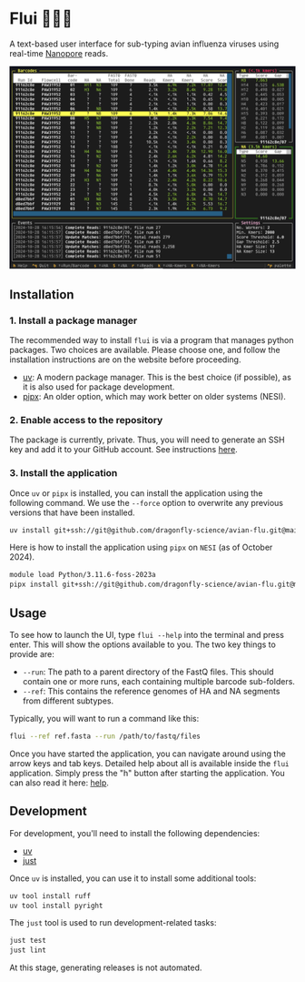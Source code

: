 # Flui 🦆🦠🧬

A text-based user interface for sub-typing avian influenza viruses using real-time [Nanopore][nanopore] reads.

![](tui.png)

## Installation

### 1. Install a package manager

The recommended way to install `flui` is via a program that manages python packages.
Two choices are available.
Please choose one, and follow the installation instructions are on the website before proceeding.

* [uv](https://docs.astral.sh/uv/): A modern package manager.
  This is the best choice (if possible), as it is also used for package development.
* [pipx](https://pipx.pypa.io/stable/): An older option, which may work better on older systems (NESI).

### 2. Enable access to the repository

The package is currently, private.
Thus, you will need to generate an SSH key and add it to your GitHub account.
See instructions [here](https://docs.github.com/en/authentication/connecting-to-github-with-ssh).

### 3. Install the application

Once `uv` or `pipx` is installed, you can install the application using the following command.
We use the `--force` option to overwrite any previous versions that have been installed.

```sh
uv install git+ssh://git@github.com/dragonfly-science/avian-flu.git@main --force
```

Here is how to install the application using `pipx` on `NESI` (as of October 2024).

```sh
module load Python/3.11.6-foss-2023a
pipx install git+ssh://git@github.com/dragonfly-science/avian-flu.git@main --force
```

## Usage

To see how to launch the UI, type `flui --help` into the terminal and press enter.
This will show the options available to you.
The two key things to provide are:

* `--run`: The path to a parent directory of the FastQ files. This should contain one or more runs, each containing multiple barcode sub-folders.
* `--ref`: This contains the reference genomes of HA and NA segments from different subtypes.

Typically, you will want to run a command like this:

```sh
flui --ref ref.fasta --run /path/to/fastq/files
```

Once you have started the application, you can navigate around using the arrow keys and tab keys.
Detailed help about all is available inside the `flui` application.
Simply press the "h" button after starting the application.
You can also read it here: [help](src/flui/help.md).

## Development

For development, you'll need to install the following dependencies:

* [uv](https://docs.astral.sh/uv/)
* [just](https://github.com/casey/just)

Once `uv` is installed, you can use it to install some additional tools:

```sh
uv tool install ruff
uv tool install pyright
```

The `just` tool is used to run development-related tasks:

```sh
just test
just lint
```

At this stage, generating releases is not automated.

[nanopore]: <https://nanoporetech.com/platform/technology>
